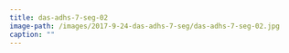 ```yaml
---
title: das-adhs-7-seg-02
image-path: /images/2017-9-24-das-adhs-7-seg/das-adhs-7-seg-02.jpg
caption: ""
---
```

